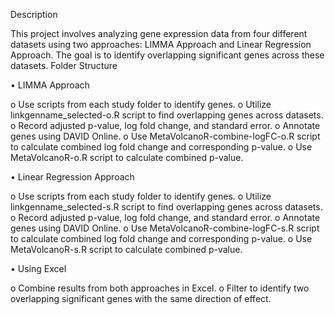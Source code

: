 Description

This project involves analyzing gene expression data from four different datasets using two approaches: LIMMA Approach and Linear Regression Approach. The goal is to identify overlapping significant genes across these datasets.
Folder Structure

•	LIMMA Approach

o	Use scripts from each study folder to identify genes.
o	Utilize linkgenname_selected-o.R script to find overlapping genes across datasets.
o	Record adjusted p-value, log fold change, and standard error.
o	Annotate genes using DAVID Online.
o	Use MetaVolcanoR-combine-logFC-o.R script to calculate combined log fold change and corresponding p-value.
o	Use MetaVolcanoR-o.R script to calculate combined p-value.

•	Linear Regression Approach

o	Use scripts from each study folder to identify genes.
o	Utilize linkgenname_selected-s.R script to find overlapping genes across datasets.
o	Record adjusted p-value, log fold change, and standard error.
o	Annotate genes using DAVID Online.
o	Use MetaVolcanoR-combine-logFC-s.R script to calculate combined log fold change and corresponding p-value.
o	Use MetaVolcanoR-s.R script to calculate combined p-value.

•	Using Excel

o	Combine results from both approaches in Excel.
o	Filter to identify two overlapping significant genes with the same direction of effect.
